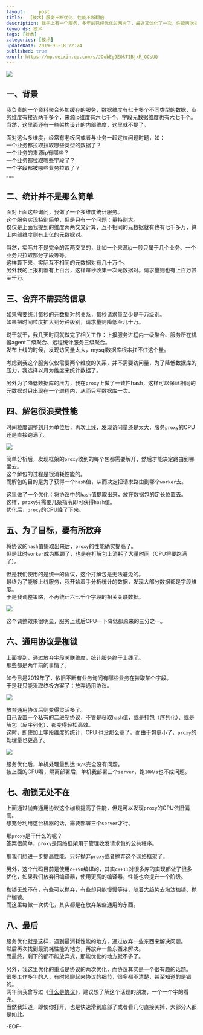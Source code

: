 ```yaml
---   
layout:     post  
title:  【技术】服务不断优化，性能不断翻倍  
description: 我手上有一个服务，多年前已经优化过两次了，最近又优化了一次，性能再次提高一倍。    
keywords: 技术  
tags: [技术]    
categories: [技术]  
updateData: 2019-03-18 22:24   
published: true 
wxurl: https://mp.weixin.qq.com/s/JOobEg9EOkTIBjxR_OCsUQ  
---  
```



![](/images/2019/03/server-protocal-optimization-005.jpg)  


## 一、背景  


我负责的一个资料聚合外加缓存的服务，数据维度有七十多个不同类型的数据，业务维度有接近两千多个，来源ip维度有六七千个，字段元数据维度也有六七千个。  
当然，这里面还有一些架构设计的内部维度，这里就不提了。  


面对这么多维度，经常有老板问或者与业务一起定位问题时题，如：  
一个业务都拉取拉取哪些类型的数据了？  
一个业务的来源ip有哪些？  
一个业务都拉取哪些字段了？  
一个字段都被哪些业务拉取了？  
。。。



## 二、统计并不是那么简单  


面对上面这些询问，我做了一个多维度统计服务。  
这个服务实现特别简单，但是只有一个问题：量特别大。  
仅仅是上面我提到的维度两两交叉计算，互不相同的元数据就有也有七千多万，算上内部维度则有上亿的元数据对。  


当然，实际并不是完全的两两交叉的，比如一个来源ip一般只属于几个业务、一个业务只拉取部分字段等等。  
这样算下来，实际互不相同的元数据对有几十万个。  
另外我的上报机器有上百台，这样每秒收集一次元数据对。请求量则也有上百万甚至千万。  


## 三、舍弃不需要的信息  


如果需要统计每秒的元数据对的关系，每秒请求量至少是千万级别。  
如果把时间粒度扩大到分钟级别，请求量则降低至几十万。  


说干就干，我几天时间就做完了相关工作：上报服务进程内一级聚合、服务所在机器agent二级聚合、远程统计服务三级聚合。  
发布上线的时候，发现访问量太大，mysql数据库根本扛不住这个量。  


考虑到我这个服务仅仅需要两个维度的关系，并不需要访问量，为了降低数据库的压力，我选择以月为维度来统计数据了。  


另外为了降低数据库的压力，我在`proxy`上做了一致性hash，这样可以保证相同的元数据对只出现在一个进程内，从而只写数据库一次。  


## 四、解包很浪费性能  


时间粒度调整到月为单位后，再次上线，发现访问量还是太大，服务`proxy`的CPU还是直接跑满了。  


![](/images/2019/03/server-protocal-optimization-001.jpg)  


简单分析后，发现框架的`proxy`收到的每个包都需要解开，然后才能决定路由到哪里去。  
这个解包的过程是很消耗性能的。  
而解包的目的是为了获得一个`hash`值，从而决定把请求路由到哪个`worker`去。  


这里做了一个优化：将协议中的`hash`值提取出来，放在数据包的定长位置去。  
这样，`proxy`只需要几条指令即可获得`hash`值。  
优化后，`proxy`的CPU降了下来。  


## 五、为了目标，要有所放弃  


将协议的`hash`值提取出来后，`proxy`的性能确实提高了。  
但是此时`worker`成为瓶颈了，也是在打解包上消耗了大量时间（CPU将要跑满了）。  


但是我们使用的是统一的协议，这个打解包是无法避免的。  
最终为了能够上线服务，我开始着手分析统计的数据，发现大部分数据都是字段维度。  
于是我调整策略，不再统计六七千个字段的相关关联数据。  


![](/images/2019/03/server-protocal-optimization-002.jpg)  


这个调整效果很明显，服务上线后CPU一下降低都原来的三分之一。  


## 六、通用协议是枷锁  


上面提到，通过放弃字段关联维度，统计服务终于上线了。  
那些都是两年前的事情了。  


如今已是2019年了，依旧不断有业务询问有哪些业务在拉取某个字段。  
于是我只能采取终极方案了：放弃通用协议。  


![](/images/2019/03/server-protocal-optimization-003.jpg)  


放弃通用协议后则变得灵活多了。  
自己设置一个私有的二进制协议，不管是获取`hash`值，或是打包（序列化）、或是解包（反序列化），都变得轻松高效。  
这时，即使加上字段维度的统计，CPU 也没那么高了。而由于包更小了，`proxy`的处理量也更高了。  


![](/images/2019/03/server-protocal-optimization-004.jpg)  


服务优化后，单机处理量到达`3W/s`完全没有问题。  
按上面的CPU看，隔离部署后，单机我部署三个`server`，跑`10W/s`也不成问题。  


## 七、枷锁无处不在  


上面通过抛弃通用协议这个枷锁提高了性能，但是可以发现`proxy`的CPU依旧偏高。  
想充分利用这台机器的话，需要部署三个`server`才行。  


那`proxy`是干什么的呢？  
答案很简单，`proxy`是网络框架用于管理收发请求包的公共程序。  


那我们想进一步提高性能，只好抛弃`proxy`或者抛弃这个网络框架了。  


另外，这个代码目前是使用`c++98`编译的，其实`c++11`对很多库的实现都做了很多优化，如果我们放弃旧编译器，使用更高的编译器，性能也会提升一个阶级。  


枷锁无处不在，有些可以抛弃，有些却只能慢慢等待，随着大趋势去淘汰枷锁、抛弃枷锁。  
而这里每做一次优化，其实都是在放弃某些通用的东西。  


## 八、最后  


服务优化就是这样，遇到最消耗性能的地方，通过放弃一些东西来解决问题。  
然后再次找到最消耗性能的地方，再放弃一些东西来解决。  
而最终，剩下的都不能放弃式，那能优化的地方就不多了。  


另外，我这里优化的重点是协议的两次优化，而协议其实是一个很有趣的话题。  
很多工作多年的人，有时候聊起来协议的细节，很多都不清楚，甚至知道的是错的。  
两年前我曾写过《[什么是协议](https://mp.weixin.qq.com/s/kjuZuB6l80e49rP_cJEr_g)》，建议想了解这个话题的朋友，一个一个字的看完。  
当然我知道，即使你打开，也是快速滑到底部了或者看几句直接关掉，大部分人都是如此。  



-EOF-  


